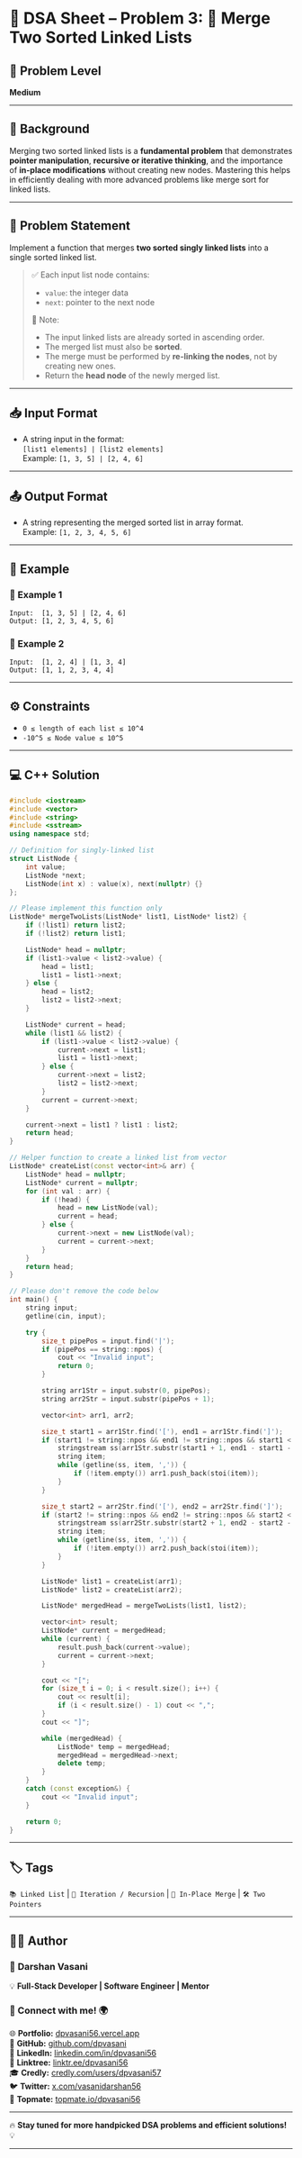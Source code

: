# 📌 DSA Sheet – Problem 3: 🔗 Merge Two Sorted Linked Lists  
## 🎯 Problem Level  
**Medium**

---

## 🧩 Background  

Merging two sorted linked lists is a **fundamental problem** that demonstrates **pointer manipulation**, **recursive or iterative thinking**, and the importance of **in-place modifications** without creating new nodes. Mastering this helps in efficiently dealing with more advanced problems like merge sort for linked lists.

---

## 📝 Problem Statement  

Implement a function that merges **two sorted singly linked lists** into a single sorted linked list.

> ✅ Each input list node contains:
> - `value`: the integer data
> - `next`: pointer to the next node
>
> 🚨 Note:
> - The input linked lists are already sorted in ascending order.
> - The merged list must also be **sorted**.
> - The merge must be performed by **re-linking the nodes**, not by creating new ones.
> - Return the **head node** of the newly merged list.

---

## 📥 Input Format  

- A string input in the format:  
  `[list1 elements] | [list2 elements]`  
  Example: `[1, 3, 5] | [2, 4, 6]`

---

## 📤 Output Format  

- A string representing the merged sorted list in array format.  
  Example: `[1, 2, 3, 4, 5, 6]`

---

## 🧪 Example  

### 🔹 Example 1  
```
Input:  [1, 3, 5] | [2, 4, 6]  
Output: [1, 2, 3, 4, 5, 6]
```

### 🔹 Example 2  
```
Input:  [1, 2, 4] | [1, 3, 4]  
Output: [1, 1, 2, 3, 4, 4]
```

---

## ⚙️ Constraints  
- `0 ≤ length of each list ≤ 10^4`  
- `-10^5 ≤ Node value ≤ 10^5`

---

## 💻 C++ Solution  

```cpp
#include <iostream>
#include <vector>
#include <string>
#include <sstream>
using namespace std;

// Definition for singly-linked list
struct ListNode {
    int value;
    ListNode *next;
    ListNode(int x) : value(x), next(nullptr) {}
};

// Please implement this function only
ListNode* mergeTwoLists(ListNode* list1, ListNode* list2) {
    if (!list1) return list2;
    if (!list2) return list1;

    ListNode* head = nullptr;
    if (list1->value < list2->value) {
        head = list1;
        list1 = list1->next;
    } else {
        head = list2;
        list2 = list2->next;
    }

    ListNode* current = head;
    while (list1 && list2) {
        if (list1->value < list2->value) {
            current->next = list1;
            list1 = list1->next;
        } else {
            current->next = list2;
            list2 = list2->next;
        }
        current = current->next;
    }

    current->next = list1 ? list1 : list2;
    return head;
}

// Helper function to create a linked list from vector
ListNode* createList(const vector<int>& arr) {
    ListNode* head = nullptr;
    ListNode* current = nullptr;
    for (int val : arr) {
        if (!head) {
            head = new ListNode(val);
            current = head;
        } else {
            current->next = new ListNode(val);
            current = current->next;
        }
    }
    return head;
}

// Please don't remove the code below
int main() {
    string input;
    getline(cin, input);

    try {
        size_t pipePos = input.find('|');
        if (pipePos == string::npos) {
            cout << "Invalid input";
            return 0;
        }

        string arr1Str = input.substr(0, pipePos);
        string arr2Str = input.substr(pipePos + 1);

        vector<int> arr1, arr2;

        size_t start1 = arr1Str.find('['), end1 = arr1Str.find(']');
        if (start1 != string::npos && end1 != string::npos && start1 < end1) {
            stringstream ss(arr1Str.substr(start1 + 1, end1 - start1 - 1));
            string item;
            while (getline(ss, item, ',')) {
                if (!item.empty()) arr1.push_back(stoi(item));
            }
        }

        size_t start2 = arr2Str.find('['), end2 = arr2Str.find(']');
        if (start2 != string::npos && end2 != string::npos && start2 < end2) {
            stringstream ss(arr2Str.substr(start2 + 1, end2 - start2 - 1));
            string item;
            while (getline(ss, item, ',')) {
                if (!item.empty()) arr2.push_back(stoi(item));
            }
        }

        ListNode* list1 = createList(arr1);
        ListNode* list2 = createList(arr2);

        ListNode* mergedHead = mergeTwoLists(list1, list2);

        vector<int> result;
        ListNode* current = mergedHead;
        while (current) {
            result.push_back(current->value);
            current = current->next;
        }

        cout << "[";
        for (size_t i = 0; i < result.size(); i++) {
            cout << result[i];
            if (i < result.size() - 1) cout << ",";
        }
        cout << "]";

        while (mergedHead) {
            ListNode* temp = mergedHead;
            mergedHead = mergedHead->next;
            delete temp;
        }
    }
    catch (const exception&) {
        cout << "Invalid input";
    }

    return 0;
}
```

---

## 🏷️ Tags  
`📚 Linked List` | `🔁 Iteration / Recursion` | `🧠 In-Place Merge` | `🛠️ Two Pointers`

---

## 👨‍💻 Author  

### 🚀 **Darshan Vasani**  
💡 **Full-Stack Developer | Software Engineer | Mentor**    

### 🔗 Connect with me! 🌍  
🌐 **Portfolio:** [dpvasani56.vercel.app](https://dpvasani56.vercel.app/)  
🐙 **GitHub:** [github.com/dpvasani](https://github.com/dpvasani)  
💼 **LinkedIn:** [linkedin.com/in/dpvasani56](https://www.linkedin.com/in/dpvasani56/)  
🌳 **Linktree:** [linktr.ee/dpvasani56](https://linktr.ee/dpvasani56)  
🎓 **Credly:** [credly.com/users/dpvasani57](https://www.credly.com/users/dpvasani57/)  
🐦 **Twitter:** [x.com/vasanidarshan56](https://x.com/vasanidarshan56)  
📢 **Topmate:** [topmate.io/dpvasani56](https://topmate.io/dpvasani56)  

---

🔥 **Stay tuned for more handpicked DSA problems and efficient solutions!** 💡

---